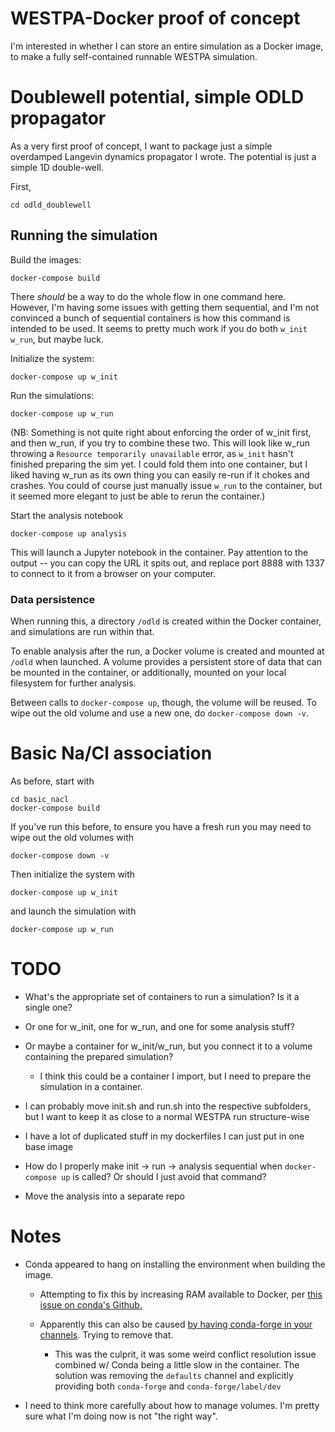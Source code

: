 # WESTPA-Docker proof of concept

I'm interested in whether I can store an entire simulation as a Docker image, to make a fully self-contained runnable WESTPA simulation.

# Doublewell potential, simple ODLD propagator

As a very first proof of concept, I want to package just a simple overdamped Langevin dynamics propagator I wrote.
The potential is just a simple 1D double-well.

First, 
```
cd odld_doublewell
```

## Running the simulation

Build the images:

    docker-compose build


There *should* be a way to do the whole flow in one command here. However, I'm having some issues with getting them sequential, and I'm not convinced
a bunch of sequential containers is how this command is intended to be used. It seems to pretty much work if you do both `w_init w_run`, but maybe luck.

Initialize the system:

    docker-compose up w_init

Run the simulations:

    docker-compose up w_run


(NB: Something is not quite right about enforcing the order of w_init first, and then w_run, if you try to combine these two. 
This will look like w_run throwing a `Resource temporarily unavailable` error, as `w_init` hasn't finished preparing the sim yet.
I could fold them into one container, but I liked having w_run as its own thing you can easily re-run if it chokes and crashes.
You could of course just manually issue `w_run` to the container, but it seemed more elegant to just be able to rerun the container.)

Start the analysis notebook

    docker-compose up analysis

This will launch a Jupyter notebook in the container. Pay attention to the output -- you can copy the URL it spits out, and replace port 8888 with 1337
to connect to it from a browser on your computer.

### Data persistence

When running this, a directory `/odld` is created within the Docker container, and simulations are run within that.

To enable analysis after the run, a Docker volume is created and mounted at `/odld` when launched. 
A volume provides a persistent store of data that can be mounted in the container, or additionally, mounted on your local filesystem for further analysis.

Between calls to `docker-compose up`, though, the volume will be reused. 
To wipe out the old volume and use a new one, do `docker-compose down -v`.


# Basic Na/Cl association

As before, start with 

    cd basic_nacl
    docker-compose build

If you've run this before, to ensure you have a fresh run you may need to wipe out the old volumes with

    docker-compose down -v

Then initialize the system with

    docker-compose up w_init

and launch the simulation with

    docker-compose up w_run

# TODO

- What's the appropriate set of containers to run a simulation? Is it a single one? 

- Or one for w_init, one for w_run, and one for some analysis stuff? 

- Or maybe a container for w_init/w_run, but you connect it to a volume containing the prepared simulation?
    - I think this could be a container I import, but I need to prepare the simulation in a container.

- I can probably move init.sh and run.sh into the respective subfolders, but I want to keep it as close to a normal WESTPA run structure-wise

- I have a lot of duplicated stuff in my dockerfiles I can just put in one base image

- How do I properly make init -> run -> analysis sequential when `docker-compose up` is called? Or should I just avoid that command?

- Move the analysis into a separate repo

# Notes

- Conda appeared to hang on installing the environment when building the image. 

    -  Attempting to fix this by increasing RAM available to Docker, per [this issue on conda's Github.](https://github.com/conda/conda/issues/8051#issuecomment-890493039) 

    - Apparently this can also be caused [by having conda-forge in your channels](https://github.com/ageron/handson-ml2/issues/24#issuecomment-524052579). Trying to remove that.

        - This was the culprit, it was some weird conflict resolution issue combined w/ Conda being a little slow in the container. The solution was removing the `defaults` channel and explicitly providing both `conda-forge` and `conda-forge/label/dev`

- I need to think more carefully about how to manage volumes. I'm pretty sure what I'm doing now is not "the right way".